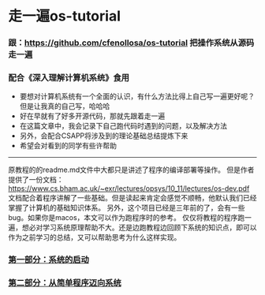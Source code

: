# 走一遍os-tutorial
### 跟：https://github.com/cfenollosa/os-tutorial 把操作系统从源码走一遍
### 配合《深入理解计算机系统》食用
- 要想对计算机系统有一个全面的认识，有什么方法比得上自己写一遍更好呢？但是让我真的自己写，哈哈哈
- 好在早就有了好多开源代码，那就先跟着走一遍
- 在这篇文章中，我会记录下自己跑代码时遇到的问题，以及解决方法
- 另外，会配合CSAPP将涉及到的理论基础总结提炼下来
- 希望会对看到的同学有些许帮助  
-------------

原教程的的readme.md文件中大都只是讲述了程序的编译部署等操作。
但是作者提供了一份文档：https://www.cs.bham.ac.uk/~exr/lectures/opsys/10_11/lectures/os-dev.pdf
文档配合着程序讲解了一些基础。但是读起来肯定会感觉不顺畅，他默认我们已经掌握了计算机的基础知识体系。
另外，这个项目已经是三年前的了，会有一些bug。如果你是macos，本文可以作为跑程序时的参考。
仅仅将教程的程序跑一遍，想必对学习系统原理帮助不大。还是边跑教程边回顾下系统的知识点，即可以作为之前学习的总结，又可以帮助思考为什么这样实现。

### [第一部分：系统的启动](https://github.com/isyiming/live-up/blob/master/OS/OSpart1.md)

### [第二部分：从简单程序迈向系统](https://github.com/isyiming/live-up/blob/master/OS/OSpart2.md)
